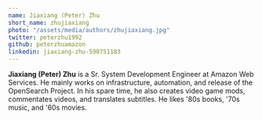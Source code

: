 ```yaml
---
name: Jiaxiang (Peter) Zhu
short_name: zhujiaxiang
photo: "/assets/media/authors/zhujiaxiang.jpg"
twitter: peterzhu1992
github: peterzhuamazon
linkedin: jiaxiang-zhu-590751183
---
```


**Jiaxiang (Peter) Zhu** is a Sr. System Development Engineer at Amazon Web Services. He mainly works on infrastructure, automation, and release of the OpenSearch Project. In his spare time, he also creates video game mods, commentates videos, and translates subtitles. He likes '80s books, '70s music, and '60s movies.
